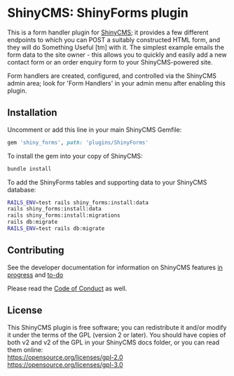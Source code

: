 # ShinyCMS: ShinyForms plugin

This is a form handler plugin for [ShinyCMS](https://shinycms.com); it provides
a few different endpoints to which you can POST a suitably constructed HTML form,
and they will do Something Useful [tm] with it. The simplest example emails the
form data to the site owner - this allows you to quickly and easily add a new
contact form or an order enquiry form to your ShinyCMS-powered site.

Form handlers are created, configured, and controlled via the ShinyCMS admin area;
look for 'Form Handlers' in your admin menu after enabling this plugin.


## Installation

Uncomment or add this line in your main ShinyCMS Gemfile:
```ruby
gem 'shiny_forms', path: 'plugins/ShinyForms'
```

To install the gem into your copy of ShinyCMS:
```bash
bundle install
```

To add the ShinyForms tables and supporting data to your ShinyCMS database:
```bash
RAILS_ENV=test rails shiny_forms:install:data
rails shiny_forms:install:data
rails shiny_forms:install:migrations
rails db:migrate
RAILS_ENV=test rails db:migrate
```

## Contributing

See the developer documentation for information on ShinyCMS features
[in progress](docs/Developer/Progress.md) and [to-do](docs/Developer/TODO.md)

Please read the [Code of Conduct](docs/code-of-conduct.md) as well.


## License

This ShinyCMS plugin is free software; you can redistribute it and/or modify it
under the terms of the GPL (version 2 or later). You should have copies of both
v2 and v2 of the GPL in your ShinyCMS docs folder, or you can read them online:  
https://opensource.org/licenses/gpl-2.0  
https://opensource.org/licenses/gpl-3.0
